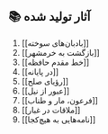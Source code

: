 ## 📚 آثار تولید شده

1. [[بادبان‌های سوخته]]
2. [[بازگشت به خرمشهر]]
3. [[خط مقدم حافظه]]
4. [[در پایانه]]
5. [[رؤیای صلح]]
6. [[عبور از نیل]]
7. [[فرعون، مار و طناب]]
8. [[ملاقات در غبار]]
9. [[نامه‌هایی به هیچ‌کجا]]